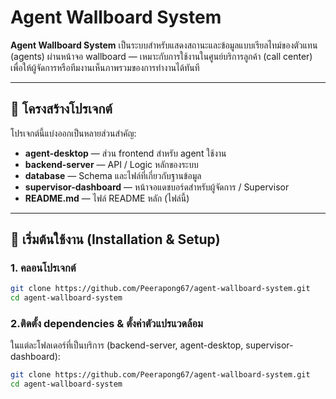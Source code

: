 # Agent Wallboard System

**Agent Wallboard System** เป็นระบบสำหรับแสดงสถานะและข้อมูลแบบเรียลไทม์ของตัวแทน (agents) ผ่านหน้าจอ wallboard — เหมาะกับการใช้งานในศูนย์บริการลูกค้า (call center) เพื่อให้ผู้จัดการหรือทีมงานเห็นภาพรวมของการทำงานได้ทันที

---

## 🧩 โครงสร้างโปรเจกต์

โปรเจกต์นี้แบ่งออกเป็นหลายส่วนสำคัญ:

- **agent-desktop** — ส่วน frontend สำหรับ agent ใช้งาน
- **backend-server** — API / Logic หลักของระบบ
- **database** — Schema และไฟล์ที่เกี่ยวกับฐานข้อมูล
- **supervisor-dashboard** — หน้าจอแดชบอร์ดสำหรับผู้จัดการ / Supervisor
- **README.md** — ไฟล์ README หลัก (ไฟล์นี้)

---

## 🚀 เริ่มต้นใช้งาน (Installation & Setup)

### 1. คลอนโปรเจกต์

```bash
git clone https://github.com/Peerapong67/agent-wallboard-system.git
cd agent-wallboard-system
```
### 2.ติดตั้ง dependencies & ตั้งค่าตัวแปรแวดล้อม

ในแต่ละโฟลเดอร์ที่เป็นบริการ (backend-server, agent-desktop, supervisor-dashboard):
```bash
git clone https://github.com/Peerapong67/agent-wallboard-system.git
cd agent-wallboard-system
```
